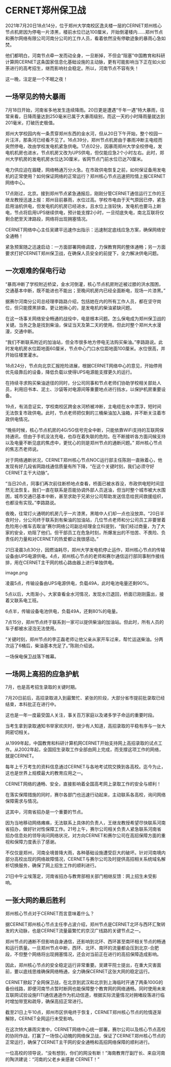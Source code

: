 # CERNET郑州保卫战

2021年7月20日18点14分，位于郑州大学南校区逸夫楼一层的CERNET郑州核心节点机房因为停电一片漆黑，楼前水位已达100厘米，开始倒灌楼内……郑州节点和赛尔网络有限公司河南分公司的工作人员，看着依然没有停歇迹象的暴雨心急如焚。

他们都明白，河南节点牵一发而动全身，一旦断掉，不但会“阻塞”中国教育和科研计算网CERNET这条国家信息化基础设施的主动脉，更有可能影响当下正在如火如荼进行的高考招生，继而影响社会稳定。所以，河南节点不容有失！

这一晚，注定是一个不眠之夜！

## 一场罕见的特大暴雨

7月18日开始，河南省多地发生连续降雨。20日更是遭遇“千年一遇”特大暴雨，往常来看，日降雨量达到250毫米已属于大暴雨级别，而这一天的小时降雨量就达到201毫米，打破历史极值。

郑州大学校园内有一条贯穿郑州东西的金水河，但从20日下午开始，整个校园一片汪洋，那条河已经看不见了。16点39分，郑州节点机房由于暴雨冲断主电缆而突然停电，改由学校发电机紧急供电。17点02分，因暴雨郑州大学全校停电，发电机机房也进水，节点机房又改为UPS供电，但仅能应急2个小时左右。此时，郑州大学机房的发电机房水位达30厘米，省网节点门前水位已达70厘米。



电力供应迫在眉睫，网络畅通万分火急。在市政供电恢复之前，如何保证备用发电机的正常使用？如何保证网络的正常运行？郑州核心节点迅速把险情上报CERNET网络中心。

17点刚过，北京。接到郑州节点紧急通报后，刚刚分管CERNET通信运行工作的王继龙教授迅速上报：郑州目前暴雨，水位过高。学校市电由于天气原因已停，紧急启用油机供电，但发电机的机房已经进水，且水位上涨较快，发电机也要马上断电，节点将启用UPS继续供电，预计能支撑2小时，一旦彻底失电，南北互联将仅剩合肥至天津路段，网络将出现拥塞情况。

CERNET网络中心主任吴建平迅速作出指示：迅速制定底线应急方案，确保网络安全通畅！

紧急预案随之迅速启动：一方面部署网络调度，力保教育网的整体通畅；另一方面要求打好CERNET郑州保卫战，在确保人员安全的前提下，全力解决供电问题。

## 一次艰难的保电行动

“暴雨冲断了学校附近桥梁，金水河倒灌，核心节点机房附近被过膝的洪水围困，交通基本中断，既不能进也不能出；至晚间机房内已经全面断电，现场一片漆黑。”

据赛尔河南分公司总经理李路路介绍，包括她在内的所有工作人员，都在坚守岗位，但只能摸黑排查。更让她揪心的，是发电机的柴油紧缺问题。

在这一场事关网络安全畅通的战役中，电是根本问题。怎么保电成为郑州保卫战的关键。当务之急是找到柴油，保证当天及第二天的使用。但此时整个郑州大水漫漫，交通中断。

“我们不断联系附近的加油站，但全市很多地方停电无法购买柴油。”李路路说。此时发电机房水位距地面60厘米，节点中心门口水位距地面100厘米。水位很高，并开始往楼里灌水。

18点24分，节点向北京汇报抢险进展，根据CERNET网络中心的意见，开始停用优先级靠后的设备，降低负载以使得UPS电源能支撑更久的运行。

在持续寻求购买柴油途径的同时，分公司同事和节点老师们协助学校相关部处人员，利用旧书本、泥土、沙袋等对电源间等重要地点进行挡水，以保护机房重要设备。



19点，有消息证实，学校南校区跨金水河桥被冲断，主电缆在水中漂浮，短时间无法恢复市政供电。此时，节点老师把仅剩的三桶柴油加入油箱，并不断关注着市政供电情况。

“晚些时候，核心节点机房的4G/5G信号完全中断，只能依靠WiFi支持的互联网保持通讯，但由于手机没法充电，也存在着失联的危险。在不断接听各方面问候支持以及电量不断见底的焦虑中，更忧心的则是郑州节点的通断问题。” 郑州核心节点的焦志杰老师说。

对于网络通断状况，CERNET郑州核心节点NOC运行部主任陈刚一直揪着心，他发现有好几段省网路线通信质量有所下降，“在这个关键时刻，我们必须守好CERNET主干大动脉”。

“当日20点，同事们再次前往断桥地点查看，桥面已被水吞没，市政供电短时间显然无法恢复。我们一直在联系是否能协调外部人员送油，但当时整个城市被大水围困，城市交通已基本中断，甚至求助于兄弟分公司帮助发送信息给民间救援组织，也都没有实现。”李路路说。

夜晚，往常灯火通明的机房几乎一片漆黑，黑暗中人们却一点也没放弃。“20日半夜时分，分公司终于联系到有柴油的加油站，几位节点老师和分公司员工非要冒着危险用小推车去取油”赛尔网络公司副总经理金立科提到，“我们经过商量，为了大家的安全，劝阻了他们。但干部员工在危急时刻，所爆发出的不怕苦、不畏险、负责任的力量和对CERNET的热爱都让我很感动。”

21日凌晨3点30分，因燃油耗尽，郑州大学发电机停止运作，郑州核心节点的传输设备由UPS电源供电。4点，郑州核心节点的老师和赛尔通信运行部同事制作接线排，用在CERNET主干网的核心路由器上进行单独供电。

image.png

凌晨5点，传输设备由UPS电源供电，负载49A，此时电池电量还剩90%。

5点以后，大雨渐小，大家查看金水河情况，发现水已退回，桥面已刚刚露出，接着又联系电工班。

6点半，传输设备电池供电，负载49A，还剩80%的电量。

7点15分，郑州节点终于联系到一家可以提供柴油的加油站。但此时，所有人员的车子都被水浸泡无法使用。

“关键时刻，郑州节点的李正磊老师让他父亲从家开车过来，帮忙运送柴油。分两次运了6桶后，柴油基本充足了。”陈刚介绍说。



一场保电保卫战落下帷幕。

## 一场网上高招的应急护航

7月，也是高考招生录取的关键时期。

7月20日前后，高招录取进入到最繁忙、紧张的阶段，大部分省市提前批录取已经结束，本科批正在进行中。

这也是一年一度最受国人关注，事关百万家庭以及诸多学子命运的重要时段。

当考生拿到录取通知书举家欢庆时，很少有人知道，高招录取的平稳有序与一张大网密切相关。

从1999年起，中国教育和科研计算机网CERNET开始支持网上高招录取的试点工作。从2002年起，全国招生录取工作全部由网上完成，而支撑这项工作的网络，就是CERNET。

每年上千万考生的资料信息通过CERNET与各地考试院交换到各高校。迄今为止，这也是世界上规模最大的教育应用之一。

CERNET网络的通畅、安全，直接影响着全国高考网上录取工作的安全与顺利！

在落实保障措施的同时，赛尔各部门也迅速行动起来，主动联系各高校，询问网络保障需求与情况。

这其中，河南省招办是一个重要的节点。

因为当地移动网络瘫痪，无法联系上具体的负责人，王继龙教授希望尽快联系河南省招办，做好针对性保障工作。21号上午，赛尔公司相关负责人紧急联系河南省招办信息处的领导询问网络状况，对方向CERNET和赛尔公司在高招保障方面的重视和保障力度表示了感谢。

不仅仅是郑州，河南全境普降大雨，各种基础设施遭受巨大的破坏。针对河南境内部分高校出现的网络故障情况，CERNET与赛尔公司及时提供高招相关系统域名解析切换服务，确保了网上招生工作的顺利进行。

21日中午尘埃落定，河南省招办与教育部相关部门相继反馈：网上招生未受影响。

## 一张大网的最后胜利

郑州核心节点对于CERNET而言意味着什么？

据CERNET郑州核心节点主任李占波介绍，郑州节点是CERNET北环与西环汇聚转发的大动脉，也是CERNET流量最繁忙的京汉广线路的关键节点之一。

郑州节点的通断不但影响自身通信，还影响到北环、西环甚至南环相关节点的畅通和运行质量。一旦郑州节点中断，西环、北环、南环的流量都会压到北京-合肥段，不但整个网络将出现拥塞情况，还会对当前正在进行的高招保障造成影响。



因此，郑州核心节点的安全稳定运行非常重要。吴建平院士提出，在重大灾害面前，要以底线思维确保网络畅通，全力确保CERNET这张大网的稳定运行。

CERNET掀起了全网保卫战，在北京到武汉和北京到上海临时开通了两条100G的备份线路，即便河南节点暂时断网也能保障整个教育网的网络通畅。同时使用未来互联网试验设施FITI通信通道作为机动信道，根据实际流量情况对拥堵段落进行临时增加带宽和疏导，确保高招正常进行。

截至21日上午10点，郑州市区供电终于恢复，CERNET郑州核心节点的险情逐渐解除，CERNET全网运行未受影响。

在这次特大暴雨灾害中，CERNET网络中心统一部署，赛尔公司以及核心节点高校的协同作战，打赢了一场惊心动魄的网络保卫战，保证了CERNET郑州核心节点的正常运行，确保了CERNET主干网的安全通畅和高招网络保障的顺利进行。

一位高校的领导说，“没有想到，你们的网没有断！”海南教育厅副厅长、来自河南的陶洪建说：“河南的父老乡亲感谢 CERNET！”

